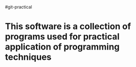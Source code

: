 
#git-practical
# This software is a collection of programs used for practical application of programming techniques 

